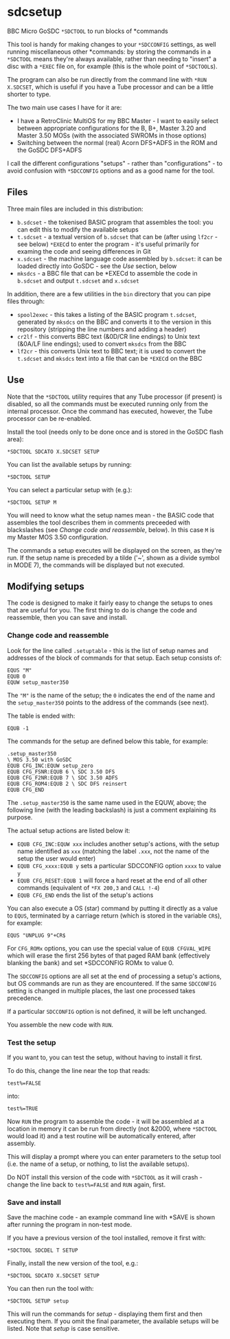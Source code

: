 # sdcsetup

BBC Micro GoSDC `*SDCTOOL` to run blocks of *commands

This tool is handy for making changes to your `*SDCCONFIG` settings, as well
running miscellaneous other *commands: by storing the commands in a `*SDCTOOL`
means they're always available, rather than needing to "insert" a disc with a
`*EXEC` file on, for example (this is the whole point of `*SDCTOOL`s).

The program can also be run directly from the command line with
`*RUN X.SDCSET`, which is useful if you have a Tube processor and can be a
little shorter to type.

The two main use cases I have for it are:

* I have a RetroClinic MultiOS for my BBC Master - I want to easily select between appropriate configurations for the B, B+, Master 3.20 and Master 3.50 MOSs (with the associated SWROMs in those options)
* Switching between the normal (real) Acorn DFS+ADFS in the ROM and the GoSDC DFS+ADFS

I call the different configurations "setups" - rather than "configurations" -
to avoid confusion with `*SDCCONFIG` options and as a good name for the tool.

## Files

Three main files are included in this distribution:

* `b.sdcset` - the tokenised BASIC program that assembles the tool: you can edit this to modify the available setups
* `t.sdcset` - a textual version of `b.sdcset` that can be (after using `lf2cr` - see below) `*EXEC`d to enter the program - it's useful primarily for examing the code and seeing differences in Git
* `x.sdcset` - the machine language code assembled by `b.sdcset`: it can be loaded directly into GoSDC - see the _Use_ section, below
* `mksdcs` - a BBC file that can be *EXECd to assemble the code in `b.sdcset` and output `t.sdcset` and `x.sdcset`

In addition, there are a few utilities in the `bin` directory that you can pipe files through:

* `spool2exec` - this takes a listing of the BASIC program `t.sdcset`, generated by `mksdcs` on the BBC and converts it to the version in this repository (stripping the line numbers and adding a header)
* `cr2lf` - this converts BBC text (&0D/CR line endings) to Unix text (&0A/LF line endings); used to convert `mksdcs` from the BBC
* `lf2cr` - this converts Unix text to BBC text; it is used to convert the `t.sdcset` and `mksdcs` text into a file that can be `*EXEC`d on the BBC

## Use

Note that the `*SDCTOOL` utility requires that any Tube processor (if present)
is disabled, so all the commands must be executed running only from the
internal processor.  Once the command has executed, however, the Tube
processor can be re-enabled.

Install the tool (needs only to be done once and is stored in the GoSDC flash
area):

    *SDCTOOL SDCATO X.SDCSET SETUP

You can list the available setups by running:

    *SDCTOOL SETUP

You can select a particular setup with (e.g.):

    *SDCTOOL SETUP M

You will need to know what the setup names mean - the BASIC code that
assembles the tool describes them in comments preceeded with blackslashes (see
_Change code and reassemble_, below).  In this case `M` is my Master MOS 3.50
configuration.

The commands a setup executes will be displayed on the screen, as they're run.
If the setup name is preceded by a tilde ('~', shown as a divide symbol in
MODE 7), the commands will be displayed but not executed.

## Modifying setups

The code is designed to make it fairly easy to change the setups to ones that
are useful for you.  The first thing to do is change the code and reassemble,
then you can save and install.

### Change code and reassemble

Look for the line called `.setuptable` - this is the list of setup names and
addresses of the block of commands for that setup.  Each setup consists of:

    EQUS "M"
    EQUB 0
    EQUW setup_master350

The `"M"` is the name of the setup; the `0` indicates the end of the name and
the `setup_master350` points to the address of the commands (see next).

The table is ended with:

    EQUB -1

The commands for the setup are defined below this table, for example:

    .setup_master350
    \ MOS 3.50 with GoSDC
    EQUB CFG_INC:EQUW setup_zero
    EQUB CFG_FSNR:EQUB 6 \ SDC 3.50 DFS
    EQUB CFG_F2NR:EQUB 7 \ SDC 3.50 ADFS
    EQUB CFG_ROM4:EQUB 2 \ SDC DFS reinsert
    EQUB CFG_END

The `.setup_master350` is the same name used in the EQUW, above; the following
line (with the leading backslash) is just a comment explaining its purpose.

The actual setup actions are listed below it:

- `EQUB CFG_INC:EQUW xxx` includes another setup's actions, with the setup name identified as `xxx` (matching the label `.xxx`, not the name of the setup the user would enter)
- `EQUB CFG_xxxx:EQUB y` sets a particular SDCCONFIG option `xxxx` to value `y`
- `EQUB CFG_RESET:EQUB 1` will force a hard reset at the end of all other commands (equivalent of `*FX 200,3` and `CALL !-4`)
- `EQUB CFG_END` ends the list of the setup's actions

You can also execute a OS (star) command by putting it directly as a value
to `EQUS`, terminated by a carriage return (which is stored in the variable
`CR$`), for example:

    EQUS "UNPLUG 9"+CR$

For `CFG_ROMx` options, you can use the special value of `EQUB CFGVAL_WIPE`
which will erase the first 256 bytes of that paged RAM bank (effectively
blanking the bank) and set *SDCCONFIG ROMx to value 0.

The `SDCCONFIG` options are all set at the end of processing a setup's
actions, but OS commands are run as they are encountered.  If the same
`SDCCONFIG` setting is changed in multiple places, the last one processed
takes precedence.

If a particular `SDCCONFIG` option is not defined, it will be left unchanged.

You assemble the new code with `RUN`.

### Test the setup

If you want to, you can test the setup, without having to install it first.

To do this, change the line near the top that reads:

    test%=FALSE

into:

    test%=TRUE

Now `RUN` the program to assemble the code - it will be assembled at a
location in memory it can be run from directly (not &2000, where `*SDCTOOL`
would load it) and a test routine will be automatically entered, after
assembly.

This will display a prompt where you can enter parameters to the setup tool
(i.e. the name of a setup, or nothing, to list the available setups).

Do NOT install this version of the code with `*SDCTOOL` as it will crash -
change the line back to `test%=FALSE` and `RUN` again, first.

### Save and install

Save the machine code - an example command line with *SAVE is shown after
running the program in non-test mode.

If you have a previous version of the tool installed, remove it first with:

    *SDCTOOL SDCDEL T SETUP

Finally, install the new version of the tool, e.g.:

    *SDCTOOL SDCATO X.SDCSET SETUP

You can then run the tool with:

    *SDCTOOL SETUP setup

This will run the commands for _setup_ - displaying them first and then
executing them.  If you omit the final parameter, the available setups will be
listed.  Note that _setup_ is case sensitive.
